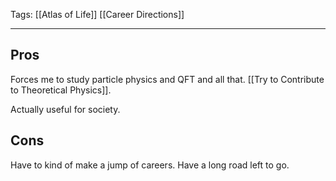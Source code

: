 Tags: [[Atlas of Life]] [[Career Directions]]
___
## Pros
Forces me to study particle physics and QFT and all that. [[Try to Contribute to Theoretical Physics]]. 

Actually useful for society. 
## Cons
Have to kind of make a jump of careers. Have a long road left to go. 
